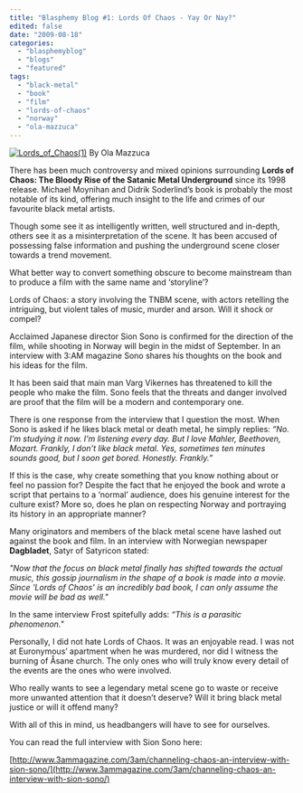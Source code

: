 ```yaml
---
title: "Blasphemy Blog #1: Lords Of Chaos - Yay Or Nay?"
edited: false
date: "2009-08-18"
categories:
  - "blasphemyblog"
  - "blogs"
  - "featured"
tags:
  - "black-metal"
  - "book"
  - "film"
  - "lords-of-chaos"
  - "norway"
  - "ola-mazzuca"
---
```


[![Lords_of_Chaos(1)](http://www.hellbound.ca/wp-content/uploads/2009/08/Lords_of_Chaos1-202x300.jpg "Lords_of_Chaos(1)")](http://www.hellbound.ca/wp-content/uploads/2009/08/Lords_of_Chaos1.jpg) By Ola Mazzuca

There has been much controversy and mixed opinions surrounding **Lords of Chaos: The Bloody Rise of the Satanic Metal Underground** since its 1998 release. Michael Moynihan and Didrik Soderlind’s book is probably the most notable of its kind, offering much insight to the life and crimes of our favourite black metal artists.

Though some see it as intelligently written, well structured and in-depth, others see it as a misinterpretation of the scene. It has been accused of possessing false information and pushing the underground scene closer towards a trend movement.

What better way to convert something obscure to become mainstream than to produce a film with the same name and ‘storyline’?

Lords of Chaos: a story involving the TNBM scene, with actors retelling the intriguing, but violent tales of music, murder and arson. Will it shock or compel?

Acclaimed Japanese director Sion Sono is confirmed for the direction of the film, while shooting in Norway will begin in the midst of September. In an interview with 3:AM magazine Sono shares his thoughts on the book and his ideas for the film.

It has been said that main man Varg Vikernes has threatened to kill the people who make the film. Sono feels that the threats and danger involved are proof that the film will be a modern and contemporary one.

There is one response from the interview that I question the most. When Sono is asked if he likes black metal or death metal, he simply replies: _“No. I’m studying it now. I’m listening every day. But I love Mahler, Beethoven, Mozart. Frankly, I don’t like black metal. Yes, sometimes ten minutes sounds good, but I soon get bored. Honestly. Frankly.”_

If this is the case, why create something that you know nothing about or feel no passion for? Despite the fact that he enjoyed the book and wrote a script that pertains to a ‘normal’ audience, does his genuine interest for the culture exist? More so, does he plan on respecting Norway and portraying its history in an appropriate manner?

Many originators and members of the black metal scene have lashed out against the book and film. In an interview with Norwegian newspaper **Dagbladet**, Satyr of Satyricon stated:

_"Now that the focus on black metal finally has shifted towards the actual music, this gossip journalism in the shape of a book is made into a movie. Since 'Lords of Chaos' is an incredibly bad book, I can only assume the movie will be bad as well."_

In the same interview Frost spitefully adds: _“This is a parasitic phenomenon."_

Personally, I did not hate Lords of Chaos. It was an enjoyable read. I was not at Euronymous’ apartment when he was murdered, nor did I witness the burning of Åsane church. The only ones who will truly know every detail of the events are the ones who were involved.

Who really wants to see a legendary metal scene go to waste or receive more unwanted attention that it doesn’t deserve? Will it bring black metal justice or will it offend many?

With all of this in mind, us headbangers will have to see for ourselves.

You can read the full interview with Sion Sono here:[](http://www.3ammagazine.com/3am/channeling-chaos-an-interview-with-sion-sono/)

[http://www.3ammagazine.com/3am/channeling-chaos-an-interview-with-sion-sono/](http://www.3ammagazine.com/3am/channeling-chaos-an-interview-with-sion-sono/)
